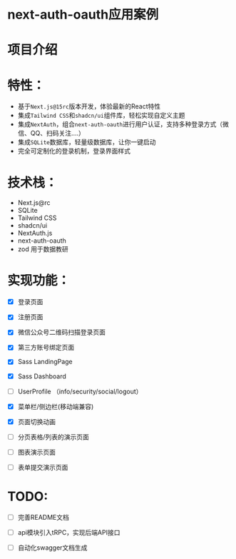 # next-auth-oauth应用案例



# 项目介绍




# 特性：
- 基于`Next.js@15rc`版本开发，体验最新的React特性
- 集成`Tailwind CSS`和`shadcn/ui`组件库，轻松实现自定义主题
- 集成`NextAuth`，组合`next-auth-oauth`进行用户认证，支持多种登录方式（微信、QQ、扫码关注....）
- 集成`SQLite`数据库，轻量级数据库，让你一键启动
- 完全可定制化的登录机制，登录界面样式


# 技术栈：
- Next.js@rc 
- SQLite 
- Tailwind CSS
- shadcn/ui 
- NextAuth.js 
- next-auth-oauth
- zod 用于数据教研


# 实现功能：

- [x] 登录页面
- [x] 注册页面
- [x] 微信公众号二维码扫描登录页面
- [x] 第三方账号绑定页面
- [x] Sass LandingPage
- [x] Sass Dashboard
- [ ] UserProfile （info/security/social/logout）
- [x] 菜单栏/侧边栏(移动端兼容)
- [x] 页面切换动画
- [ ] 分页表格/列表的演示页面
- [ ] 图表演示页面
- [ ] 表单提交演示页面


# TODO:
- [ ] 完善README文档
- [ ] api模块引入tRPC，实现后端API接口
- [ ] 自动化swagger文档生成




